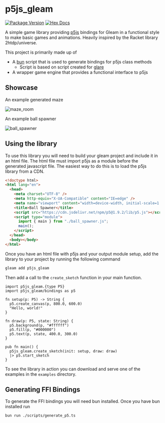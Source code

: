 # p5js_gleam

[![Package Version](https://img.shields.io/hexpm/v/p5js_gleam)](https://hex.pm/packages/p5js_gleam)
[![Hex Docs](https://img.shields.io/badge/hex-docs-ffaff3)](https://hexdocs.pm/p5js_gleam/)

A simple game library providing [p5js](https://p5js.org/) bindings for Gleam in a functional style to make basic games and animations. Heavily inspired by the Racket library 2htdp/universe.

This project is primarily made up of

- A [bun](https://bun.sh/) script that is used to generate bindings for p5js class methods
  - Script is based on script created for [glare](https://github.com/Enderchief/glare/tree/master/scripts)
- A wrapper game engine that provides a functional interface to p5js

## Showcase

An example generated maze

![maze_room](https://github.com/Acepie/p5js_gleam/assets/5996838/e7e21eb0-dad2-486d-99bb-40f4c088e272)

An example ball spawner

![ball_spawner](https://github.com/Acepie/p5js_gleam/assets/5996838/4869513b-095a-4244-8fc6-6f63738e4c97)

## Using the library

To use this library you will need to build your gleam project and include it in an html file. The html file must import p5js as a module before the generated javascript file. The easiest way to do this is to load the p5js library from a CDN.

```html
<!doctype html>
<html lang="en">
  <head>
    <meta charset="UTF-8" />
    <meta http-equiv="X-UA-Compatible" content="IE=edge" />
    <meta name="viewport" content="width=device-width, initial-scale=1.0" />
    <title>Ball Spawner</title>
    <script src="https://cdn.jsdelivr.net/npm/p5@1.9.2/lib/p5.js"></script>
    <script type="module">
      import { main } from "./ball_spawner.js";
      main();
    </script>
  </head>
  <body></body>
</html>
```

Once you have an html file with p5js and your output module setup, add the library to your project by running the following command

```bash
gleam add p5js_gleam
```

Then add a call to the `create_sketch` function in your main function.

```gleam
import p5js_gleam.{type P5}
import p5js_gleam/bindings as p5

fn setup(p: P5) -> String {
  p5.create_canvas(p, 800.0, 600.0)
  "Hello, world!"
}

fn draw(p: P5, state: String) {
  p5.background(p, "#ffffff")
  p5.fill(p, "#000000")
  p5.text(p, state, 400.0, 300.0)
}

pub fn main() {
  p5js_gleam.create_sketch(init: setup, draw: draw)
  |> p5.start_sketch
}
```

To see the library in action you can download and serve one of the examples in the `examples` directory.

## Generating FFI Bindings

To generate the FFI bindings you will need bun installed. Once you have bun installed run

```bash
bun run ./scripts/generate_p5.ts
```
